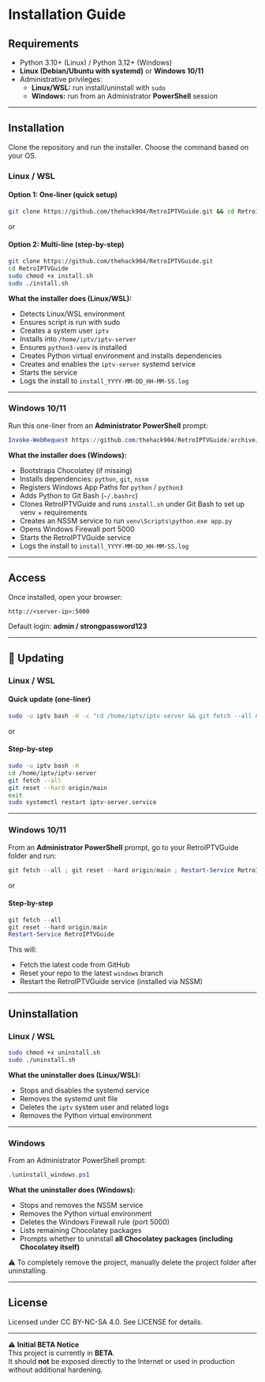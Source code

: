 # Installation Guide

## Requirements
- Python 3.10+ (Linux) / Python 3.12+ (Windows)
- **Linux (Debian/Ubuntu with systemd)** or **Windows 10/11**
- Administrative privileges:
  - **Linux/WSL:** run install/uninstall with `sudo`
  - **Windows:** run from an Administrator **PowerShell** session

---

## Installation

Clone the repository and run the installer. Choose the command based on your OS.

### Linux / WSL

#### Option 1: One-liner (quick setup)
```bash
git clone https://github.com/thehack904/RetroIPTVGuide.git && cd RetroIPTVGuide && sudo chmod +x install.sh && sudo ./install.sh
```
or

#### Option 2: Multi-line (step-by-step)
```bash
git clone https://github.com/thehack904/RetroIPTVGuide.git
cd RetroIPTVGuide
sudo chmod +x install.sh
sudo ./install.sh
```

**What the installer does (Linux/WSL):**
- Detects Linux/WSL environment
- Ensures script is run with sudo
- Creates a system user `iptv`
- Installs into `/home/iptv/iptv-server`
- Ensures `python3-venv` is installed
- Creates Python virtual environment and installs dependencies
- Creates and enables the `iptv-server` systemd service
- Starts the service
- Logs the install to `install_YYYY-MM-DD_HH-MM-SS.log`

---

### Windows 10/11

Run this one-liner from an **Administrator PowerShell** prompt:

```powershell
Invoke-WebRequest https://github.com/thehack904/RetroIPTVGuide/archive/refs/heads/main.zip -OutFile RetroIPTVGuide.zip ; tar -xf RetroIPTVGuide.zip ; cd RetroIPTVGuide-windows ; .\install.bat
```

**What the installer does (Windows):**
- Bootstraps Chocolatey (if missing)
- Installs dependencies: `python`, `git`, `nssm`
- Registers Windows App Paths for `python` / `python3`
- Adds Python to Git Bash (`~/.bashrc`)
- Clones RetroIPTVGuide and runs `install.sh` under Git Bash to set up venv + requirements
- Creates an NSSM service to run `venv\Scripts\python.exe app.py`
- Opens Windows Firewall port 5000
- Starts the RetroIPTVGuide service
- Logs the install to `install_YYYY-MM-DD_HH-MM-SS.log`

---

## Access

Once installed, open your browser:

```
http://<server-ip>:5000
```

Default login: **admin / strongpassword123**

---

## 🔄 Updating

### Linux / WSL

#### Quick update (one-liner)
```bash
sudo -u iptv bash -H -c "cd /home/iptv/iptv-server && git fetch --all && git reset --hard origin/main" && sudo systemctl restart iptv-server.service
```
or

#### Step-by-step
```bash
sudo -u iptv bash -H
cd /home/iptv/iptv-server
git fetch --all
git reset --hard origin/main
exit
sudo systemctl restart iptv-server.service
```

---

### Windows 10/11

From an **Administrator PowerShell** prompt, go to your RetroIPTVGuide folder and run:

```powershell
git fetch --all ; git reset --hard origin/main ; Restart-Service RetroIPTVGuide
```
or

#### Step-by-step
```powershell
git fetch --all
git reset --hard origin/main
Restart-Service RetroIPTVGuide
```

This will:
- Fetch the latest code from GitHub  
- Reset your repo to the latest `windows` branch  
- Restart the RetroIPTVGuide service (installed via NSSM)  

---

## Uninstallation

### Linux / WSL
```bash
sudo chmod +x uninstall.sh
sudo ./uninstall.sh
```

**What the uninstaller does (Linux/WSL):**
- Stops and disables the systemd service
- Removes the systemd unit file
- Deletes the `iptv` system user and related logs
- Removes the Python virtual environment

---

### Windows
From an Administrator PowerShell prompt:
```powershell
.\uninstall_windows.ps1
```

**What the uninstaller does (Windows):**
- Stops and removes the NSSM service
- Removes the Python virtual environment
- Deletes the Windows Firewall rule (port 5000)
- Lists remaining Chocolatey packages
- Prompts whether to uninstall **all Chocolatey packages (including Chocolatey itself)**

⚠️ To completely remove the project, manually delete the project folder after uninstalling.

---

## License
Licensed under CC BY-NC-SA 4.0. See LICENSE for details.

---

⚠️ **Initial BETA Notice**  
This project is currently in **BETA**.  
It should **not** be exposed directly to the Internet or used in production without additional hardening.
